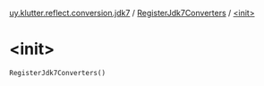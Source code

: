 [uy.klutter.reflect.conversion.jdk7](../index.md) / [RegisterJdk7Converters](index.md) / [&lt;init&gt;](.)


# &lt;init&gt;

`RegisterJdk7Converters()`


